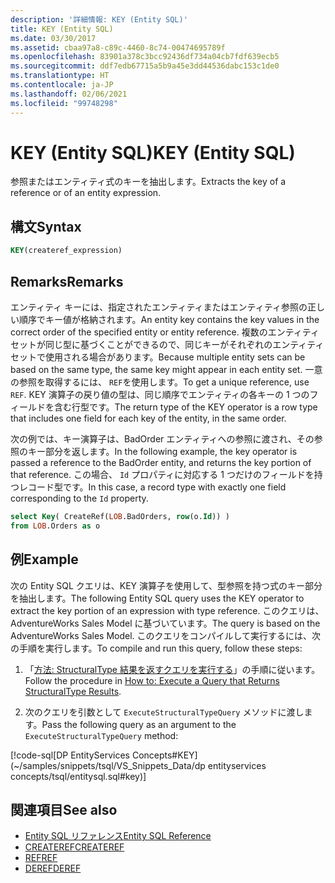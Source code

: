 ```yaml
---
description: '詳細情報: KEY (Entity SQL)'
title: KEY (Entity SQL)
ms.date: 03/30/2017
ms.assetid: cbaa97a8-c89c-4460-8c74-00474695789f
ms.openlocfilehash: 83901a378c3bcc92436df734a04cb7fdf639ecb5
ms.sourcegitcommit: ddf7edb67715a5b9a45e3dd44536dabc153c1de0
ms.translationtype: HT
ms.contentlocale: ja-JP
ms.lasthandoff: 02/06/2021
ms.locfileid: "99748298"
---
```

# <a name="key-entity-sql"></a><span data-ttu-id="8d433-103">KEY (Entity SQL)</span><span class="sxs-lookup"><span data-stu-id="8d433-103">KEY (Entity SQL)</span></span>

<span data-ttu-id="8d433-104">参照またはエンティティ式のキーを抽出します。</span><span class="sxs-lookup"><span data-stu-id="8d433-104">Extracts the key of a reference or of an entity expression.</span></span>  
  
## <a name="syntax"></a><span data-ttu-id="8d433-105">構文</span><span class="sxs-lookup"><span data-stu-id="8d433-105">Syntax</span></span>  
  
```sql  
KEY(createref_expression)  
```  
  
## <a name="remarks"></a><span data-ttu-id="8d433-106">Remarks</span><span class="sxs-lookup"><span data-stu-id="8d433-106">Remarks</span></span>  

 <span data-ttu-id="8d433-107">エンティティ キーには、指定されたエンティティまたはエンティティ参照の正しい順序でキー値が格納されます。</span><span class="sxs-lookup"><span data-stu-id="8d433-107">An entity key contains the key values in the correct order of the specified entity or entity reference.</span></span> <span data-ttu-id="8d433-108">複数のエンティティ セットが同じ型に基づくことができるので、同じキーがそれぞれのエンティティ セットで使用される場合があります。</span><span class="sxs-lookup"><span data-stu-id="8d433-108">Because multiple entity sets can be based on the same type, the same key might appear in each entity set.</span></span> <span data-ttu-id="8d433-109">一意の参照を取得するには、 `REF`を使用します。</span><span class="sxs-lookup"><span data-stu-id="8d433-109">To get a unique reference, use `REF`.</span></span> <span data-ttu-id="8d433-110">KEY 演算子の戻り値の型は、同じ順序でエンティティの各キーの 1 つのフィールドを含む行型です。</span><span class="sxs-lookup"><span data-stu-id="8d433-110">The return type of the KEY operator is a row type that includes one field for each key of the entity, in the same order.</span></span>  
  
 <span data-ttu-id="8d433-111">次の例では、キー演算子は、BadOrder エンティティへの参照に渡され、その参照のキー部分を返します。</span><span class="sxs-lookup"><span data-stu-id="8d433-111">In the following example, the key operator is passed a reference to the BadOrder entity, and returns the key portion of that reference.</span></span> <span data-ttu-id="8d433-112">この場合、 `Id` プロパティに対応する 1 つだけのフィールドを持つレコード型です。</span><span class="sxs-lookup"><span data-stu-id="8d433-112">In this case, a record type with exactly one field corresponding to the `Id` property.</span></span>  
  
```sql  
select Key( CreateRef(LOB.BadOrders, row(o.Id)) )
from LOB.Orders as o  
```  
  
## <a name="example"></a><span data-ttu-id="8d433-113">例</span><span class="sxs-lookup"><span data-stu-id="8d433-113">Example</span></span>  

 <span data-ttu-id="8d433-114">次の Entity SQL クエリは、KEY 演算子を使用して、型参照を持つ式のキー部分を抽出します。</span><span class="sxs-lookup"><span data-stu-id="8d433-114">The following Entity SQL query uses the KEY operator to extract the key portion of an expression with type reference.</span></span> <span data-ttu-id="8d433-115">このクエリは、AdventureWorks Sales Model に基づいています。</span><span class="sxs-lookup"><span data-stu-id="8d433-115">The query is based on the AdventureWorks Sales Model.</span></span> <span data-ttu-id="8d433-116">このクエリをコンパイルして実行するには、次の手順を実行します。</span><span class="sxs-lookup"><span data-stu-id="8d433-116">To compile and run this query, follow these steps:</span></span>  
  
1. <span data-ttu-id="8d433-117">「[方法: StructuralType 結果を返すクエリを実行する](../how-to-execute-a-query-that-returns-structuraltype-results.md)」の手順に従います。</span><span class="sxs-lookup"><span data-stu-id="8d433-117">Follow the procedure in [How to: Execute a Query that Returns StructuralType Results](../how-to-execute-a-query-that-returns-structuraltype-results.md).</span></span>  
  
2. <span data-ttu-id="8d433-118">次のクエリを引数として `ExecuteStructuralTypeQuery` メソッドに渡します。</span><span class="sxs-lookup"><span data-stu-id="8d433-118">Pass the following query as an argument to the `ExecuteStructuralTypeQuery` method:</span></span>  
  
 [!code-sql[DP EntityServices Concepts#KEY](~/samples/snippets/tsql/VS_Snippets_Data/dp entityservices concepts/tsql/entitysql.sql#key)]  
  
## <a name="see-also"></a><span data-ttu-id="8d433-119">関連項目</span><span class="sxs-lookup"><span data-stu-id="8d433-119">See also</span></span>

- [<span data-ttu-id="8d433-120">Entity SQL リファレンス</span><span class="sxs-lookup"><span data-stu-id="8d433-120">Entity SQL Reference</span></span>](entity-sql-reference.md)
- [<span data-ttu-id="8d433-121">CREATEREF</span><span class="sxs-lookup"><span data-stu-id="8d433-121">CREATEREF</span></span>](createref-entity-sql.md)
- [<span data-ttu-id="8d433-122">REF</span><span class="sxs-lookup"><span data-stu-id="8d433-122">REF</span></span>](ref-entity-sql.md)
- [<span data-ttu-id="8d433-123">DEREF</span><span class="sxs-lookup"><span data-stu-id="8d433-123">DEREF</span></span>](deref-entity-sql.md)
